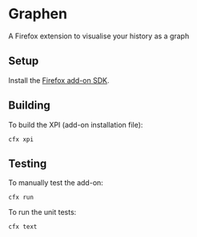 # Graphen

A Firefox extension to visualise your history as a graph


## Setup

Install the [Firefox add-on SDK](https://developer.mozilla.org/en-US/Add-ons/SDK/Tutorials/Installation).


## Building

To build the XPI (add-on installation file):

```
cfx xpi
```


## Testing

To manually test the add-on:

```
cfx run
```

To run the unit tests:

```
cfx text
```